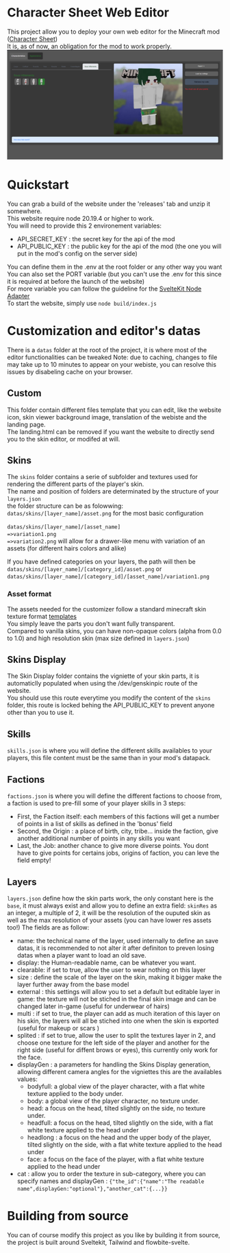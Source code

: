 # Character Sheet Web Editor
This project allow you to deploy your own web editor for the Minecraft mod ([Character Sheet](https://modrinth.com/mod/character-sheet))  
It is, as of now, an obligation for the mod to work properly.
![Screenshot](/screenshots/1.png)
# Quickstart
You can grab a build of the website under the 'releases' tab and unzip it somewhere.  
This website require node 20.19.4 or higher to work.  
You will need to provide this 2 environement variables:
 - API_SECRET_KEY : the secret key for the api of the mod
 - API_PUBLIC_KEY : the public key for the api of the mod (the one you will put in the mod's config on the server side)

You can define them in the .env at the root folder or any other way you want  
You can also set the PORT variable (but you can't use the .env for this since it is required at before the launch of the website)  
For more variable you can follow the guideline for the [SvelteKit Node Adapter](https://svelte.dev/docs/kit/adapter-node)  
To start the website, simply use `node build/index.js`  

# Customization and editor's datas
There is a `datas` folder at the root of the project, it is where most of the editor functionalities can be tweaked
Note: due to caching, changes to file may take up to 10 minutes to appear on your webiste, you can resolve this issues by disabeling cache on your browser.
 ## Custom
 This folder contain different files template that you can edit, like the website icon, skin viewer background image, translation of the webiste and the landing page.  
 The landing.html can be removed if you want the website to directly send you to the skin editor, or modifed at will.
 ## Skins
 The `skins` folder contains a serie of subfolder and textures used for rendering the different parts of the player's skin.  
 The name and position of folders are determinated by the structure of your `layers.json`  
 the folder structure can be as folowwing:  
  `datas/skins/[layer_name]/asset.png` for the most basic configuration  

  `datas/skins/[layer_name]/[asset_name]`  
                              `=>variation1.png`  
                              `=>variation2.png`  will allow for a drawer-like menu with variation of an assets (for different hairs colors and alike)  

   If you have defined categories on your layers, the path will then be `datas/skins/[layer_name]/[category_id]/asset.png` or `datas/skins/[layer_name]/[category_id]/[asset_name]/variation1.png `                                  
   ### Asset format
   The assets needed for the customizer follow a standard minecraft skin texture format [templates](https://minecraft.fandom.com/wiki/Skin#Templates)  
   You simply leave the parts you don't want fully transparent.  
   Compared to vanilla skins, you can have non-opaque colors (alpha from 0.0 to 1.0) and high resolution skin (max size defined in `layers.json`)  
 ## Skins Display
 The Skin Display folder contains the vigniette of your skin parts, it is automaticlly populated when using the /dev/genskinpic route of the website.  
 You should use this route everytime you modify the content of the `skins` folder, this route is locked behing the API_PUBLIC_KEY to prevent anyone other than you to use it.

 ## Skills
 `skills.json` is where you will define the different skills availables to your players, this file content must be the same than in your mod's datapack. 

 ## Factions
 `factions.json` is where you will define the different factions to choose from, a faction is used to pre-fill some of your player skills in 3 steps:
  - First, the Faction itself:  each members of this factions will get a number of points in a list of skills as defined in the 'bonus' field
  - Second, the Origin : a place of birth, city, tribe... inside the faction, give another additional number of points in any skills you want
  - Last, the Job: another chance to give more diverse points.
You dont have to give points for certains jobs, origins of faction, you can leve the field empty!  
## Layers
`layers.json` define how the skin parts work, the only constant here is the `base`, it must always exist and allow you to define an extra field: `skinRes` as an integer, a multiple of 2, it will be the resolution of the ouputed skin as well as the max resolution of your assets (you can have lower res assets too!) 
The fields are as follow:  
 - name: the technical name of the layer, used internally to define an save datas, it is recommended to not alter it after definiton to preven losing datas when a player want to load an old save.
 - display: the Human-readable name, can be whatever you want.
 - clearable: if set to true, allow the user to wear nothing on this layer
 - size : define the scale of the layer on the skin, making it bigger make the layer further away from the base model
 - external : this settings will allow you to set a default but editable layer in game: the texture will not be stiched in the final skin image and can be changed later in-game (useful for underwear of hairs)
 - multi : if set to true, the player can add as much iteration of this layer on his skin, the layers will all be stiched into one when the skin is exported (useful for makeup or scars )
 - splited : if set to true, allow the user to split the textures layer in 2, and choose one texture for the left side of the player and another for the right side (useful for diffent brows or eyes), this currently only work for the face.
 - displayGen : a parameters for handling the Skins Display generation, allowing different camera angles for the vigniettes this are the availables values:
    - bodyfull: a global view of the player character, with a flat white texture applied to the body under.
    - body: a global view of the player character, no texture under.
    - head: a focus on the head, tilted slightly on the side, no texture under.
    - headfull: a focus on the head, tilted slightly on the side, with a flat white texture applied to the head under
    - headlong : a focus on the head and the upper body of the player, tilted slightly on the side, with a flat white texture applied to the head under
    - face: a focus on the face of the player, with a flat white texture applied to the head under
 - cat : allow you to order the texture in sub-category, where you can specify names and displayGen : `{"the_id":{"name":"The readable name",displayGen:"optional"},"another_cat":{...}}`


# Building from source
You can of course modify this project as you like by building it from source, the project is built around Sveltekit, Tailwind and flowbite-svelte.